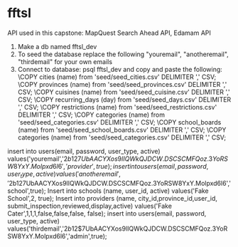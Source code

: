 # fftsl

API used in this capstone:
MapQuest Search Ahead API, Edamam API

1. Make a db named fftsl_dev
2. To seed the database replace the following "youremail", "anotheremail", "thirdemail" for your own emails
3. Connect to database: psql fftsl_dev and copy and paste the following:
\COPY cities (name) from 'seed/seed_cities.csv' DELIMITER ',' CSV;
\COPY provinces (name) from 'seed/seed_provinces.csv' DELIMITER ',' CSV;
\COPY cuisines (name) from 'seed/seed_cuisine.csv' DELIMITER ',' CSV;
\COPY recurring_days (day) from 'seed/seed_days.csv' DELIMITER ',' CSV;
\COPY restrictions (name) from 'seed/seed_restrictions.csv' DELIMITER ',' CSV;
\COPY categories (name) from 'seed/seed_categories.csv' DELIMITER ',' CSV;
\COPY school_boards (name) from 'seed/seed_school_boards.csv' DELIMITER ',' CSV;
\COPY categories (name) from 'seed/seed_categories.csv' DELIMITER ',' CSV;

 insert into users(email, password, user_type, active) values('youremail','$2b$12$7UbAACYXos9lIQWkQJDCW.DSCSCMFQoz.3YoRSW8YxY.Molpxd6l6','provider',true);
 insert into users(email, password, user_type, active) values('anotheremail','$2b$12$7UbAACYXos9lIQWkQJDCW.DSCSCMFQoz.3YoRSW8YxY.Molpxd6l6','school',true);
Insert into schools (name, user_id, active) values('Fake School',2, true);
Insert into providers (name, city_id,province_id,user_id, submit_inspection,reviewed,display,active) values('Fake Cater',1,1,1,false,false,false, false);
insert into users(email, password, user_type, active) values('thirdemail','$2b$12$7UbAACYXos9lIQWkQJDCW.DSCSCMFQoz.3YoRSW8YxY.Molpxd6l6','admin',true);
